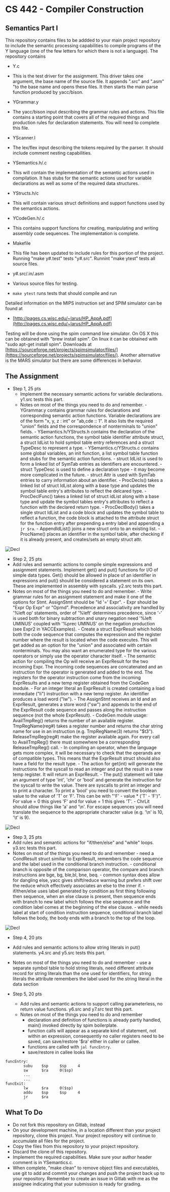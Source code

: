 # CS 442 - Compiler Construction
## Semantics Part I

This repository contains files to be addded to your main project repository to include the semantic processing capabilities to compile programs of the Y language (one of the few letters for which there is not a language). The repository contains

- Y.c
 - This is the test driver for the assignment. This driver takes one argument, the base name of the source file. It appends ".src" and ".asm" "to the base name and opens these files. It then starts the main parse function produced by yacc/bison. 

- YGrammar.y
 - The yacc/bison input describing the grammar rules and actions. This file contains a starting point that covers all of the required things and production rules for declaration statements. You will need to complete this file. 

- YScanner.l
 - The lex/flex input describing the tokens required by the parser. It should include comment nesting capabilities.
 
- YSemantics.h/.c
 - This will contain the implementation of the semantic actions used in compilation. It has stubs for the semantic actions used for variable declarations as well as some of the required data structures.

- YStructs.h/c
 - This will contain various struct definitions and support functions used by the semantics actions.
 
- YCodeGen.h/.c
 - This contains support functions for creating, manipulating and writing assembly code sequences. The implementation is complete.

- Makefile
 - This file has been updated to include rules for this portion of the project. Running "make y#.test" tests "y#.src". Runnint "make ytest" tests all source files. 

- y#.src/.in/.asm
 - Various source files for testing.
 - ``make ytest`` runs tests that should compile and run

Detailed information on the MIPS instruction set and SPIM simulator can be found at

* [http://pages.cs.wisc.edu/~larus/HP_AppA.pdf](http://pages.cs.wisc.edu/~larus/HP_AppA.pdf)

Testing will be done using the spim command line simulator. On OS X this can be obtained with "brew install spim". On linux it can be obtained with "sudo apt-get install spim". Downloads at [https://sourceforge.net/projects/spimsimulator/files/](https://sourceforge.net/projects/spimsimulator/files/). Another alternative is the MARS simulator but there are some differences in behavior. 

## The Assignment

- Step 1, 25 pts
  - Implement the necessary semantic actions for variable declarations. y1.src tests this part. 
  - Notes on most of the things you need to do and remember.
        - YGrammar.y contains grammar rules for declarations and corresponding semantic action functions. Variable declarations are of the form "x, y, z : int" or "ab,cde :: 1". It also lists the required "union" fields and the correspondence of nonterminals to "union" fields.
        - YSemantics.h/YStructs.h contains the declaration of the semantic action functions, the symbol table identifier attribute struct, a struct IdList to hold symbol table entry references and a struct TypeDesc to represent a type. 
        - YSemantics.c/YStructs.c contains some global variables, an init function, a list symbol table function and stubs for the semantic action functions. 
        - struct IdList is used to form a linked list of SymTab entries as identifiers are encountered.
        - struct TypeDesc is used to define a declaration type - it may become more complicated in the future.
        - struct Attr is used with SymTab entries to carry information about an identifier.
        - ProcDecls() takes a linked list of struct IdList along with a base type and updates the symbol table entry's attributes to reflect the delcared type. 
        - ProcDeclFunc() takes a linked list of struct idList along with a base type and update the symbol tables entry's attributes to reflect a function with the declared return type.
        - ProcDeclBody() takes a single struct IdList and a code block and updates the symbol table to reflect a function, the code block is attached to the attribute struct for the function entry after prepending a entry label and appending a ``jr $ra``.
        - AppendIdList() joins a new struct onto to an existing list.
        - ProcName() places an identifier in the symbol table, after checking if it is already present, and creates/sets an empty struct attr.


![Decl](SemanticsTrees-Decl.png)

- Step 2, 25 pts
 - Add rules and semantic actions to compile simple expressions and assignment statements. Implement get() and put() functions for I/O of simple data types. Get() should be allowed in place of an identifier in expressions and put() should be considered a statement on its own. These are implemented in assembly with syscalls. y2.src tests this part. 
 - Notes on most of the things you need to do and remember.
        - Write grammar rules for an assignment statement and make it one of the options for Stmt. AssignStmt should be "Id '=' Expr".
        - Expr should be "Expr Op Expr" or "Oprnd". Precedence and associativity are handled by '%left op' statements, order of '%left' determines precedence, since '-' is used both for binary subtraction and unary negation need '%left UMINUS' coupled with '%prec UMINUS' on the negation production (see Expr2 in YACCExamples).
        - Create a struct ExprResult which holds both the code sequence that computes the expression and the register number where the result is located when the code executes. This will get added as an option for the "union" and associated with certain nonterminals. You may also want an enumerated type for the various operators or simply use the operator character itself. 
        - The semantic action for compiling the Op will receive an ExprResult for the two incoming Expr. The incoming code sequences are concatenated and an instruction for the operator is generated and added to the end. The registers for the operator instruction come from the incoming ExprResults and a new temp register obtained from the CodeGen module. 
        - For an integer literal an ExprResult is created containing a load immediate ("li") instruction with a new temp register. An identifier produces a load word ("lw").
        - The AssignStmt receives an Id and an ExprResult, generates a store word ("sw") and appends to the end of the ExprResult code sequence and passes along the instruction sequence (not the whole ExprResult). 
        - CodeGen module usage: AvailTmpReg() returns the number of an available register. TmpRegName(reg#) takes a register number and returns the char string name for use in an instruction (e.g. TmpRegName(3) returns "$t3"). ReleaseTmpReg(reg#) make the register available again. For every call to AvailTmpReg() there must somewhere be a corresponding ReleaseTmpReg() call.
        - In compiling an operator, when the language gets more complex, it will be necessary to check that the operands are of compatible types. This means that the ExprResult struct should also have a field for the result type.
        - The action for get(int) will generate the instructions for the syscall to read an integer and put the result in a new temp register. It will return an ExprResult.
        - The put() statement will take an argument of type 'int', 'chr' or 'bool' and generate the instruction for the syscall to write the value. There are syscalls to print an integer and to print a character. To print a 'bool' you need to convert the boolean value to the value of 'T' or 'F'. This can be with "'F' - value * ('T' - 'F')". For value = 0 this gives 'F' and for value = 1 this gives 'T'.
        - ChrLit should allow things like 'a' and '\n'. For escape sequences you will need translate the sequence to the appropriate character value (e.g. '\n' is 10, '\t' is 9).

![Decl](SemanticsTrees-Expr.png)

- Step 3, 25 pts
 - Add rules and semantic actions for "if/then/else" and "while" loops. y3.src tests this part. 
 - Notes on most of the things you need to do and remember
        - need a CondResult struct similiar to ExprResult, remembers the code sequence and the label used in the conditional branch instruction.
        - conditional branch is opposite of the comparison operator, the compare and branch instructions are bge, bg, ble,bl, bne, beq.
        - common syntax does allow for dangling else, yacc gives shift/reduce warning but prefers shift over the reduce which effectively associates an else to the inner if.
        - if/then/else uses label generated by condition as first thing following then sequence, when an else clause is present, then sequence ends with branch to new label which follows the else sequence and the condition label comes at the beginning of the else clause.
        - while needs label at start of condition instruction sequence, conditional branch label follows the body, the body ends with a branch to the top of the loop.

![Decl](SemanticsTrees-If.png)

- Step 4, 20 pts
 - Add rules and semantic actions to allow string literals in put() statements. y4.src and y5.src tests this part. 
 - Notes on most of the things you need to do and remember
        - use a separate symbol table to hold string literals, need different attribute record for string literals than the one used for identifiers, for string literals the attribute remembers the label used for the string literal in the data section

- Step 5, 20 pts
  - Add rules and semantic actions to support calling parameterless, no return value functions. y6.src and y7.src test this part.
  - Notes on most of the things you need to do and remember
    - declaration and definition of functions is already partly handled, main() invoked directly by spim boilerplate.
    - function calls will appear as a separate kind of statement, not within an expression, consequently no caller registers need to be saved, can save/restore '$ra' either in caller or callee.
    - functions are called with ``jal funcEntry``.
    - save/restore in callee looks like
    
```
funcEntry:
		subu	$sp		$sp		4
		sw		$ra		0($sp)
		...
		...
funcExit:
		lw		$ra		0($sp)
		addu	$sp		$sp		4
		jr		$ra
```
 
## What To Do

- Do not fork this repository on Gitlab, instead
- On your development machine, in a location different than your project repository, clone this project. Your project repository will continue to accumulate all files for the project. 
- Copy the files from this repository to your project repository.
- Discard the clone of this repository.
- Implement the required capabilities. Make sure your author header comment is in YSemantics.c.
- When complete, "make clean" to remove object files and executables, use git to add and commit your changes and push the project back up to your repository. Remember to create an issue in Gitlab with me as the assignee indicating that your submission is ready for grading. 

